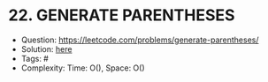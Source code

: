 # 22. GENERATE PARENTHESES

* Question: https://leetcode.com/problems/generate-parentheses/ 
* Solution: [here](Solution.java) 
* Tags: # 
* Complexity: Time: O(), Space: O()

